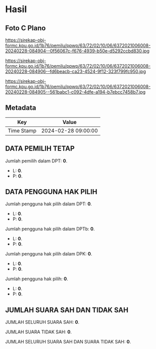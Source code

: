 # Hasil

## Foto C Plano

https://sirekap-obj-formc.kpu.go.id/1b76/pemilu/ppwp/63/72/02/10/06/6372021006008-20240228-084904--0f56067c-f676-4939-b50e-d5292ccbd830.jpg

https://sirekap-obj-formc.kpu.go.id/1b76/pemilu/ppwp/63/72/02/10/06/6372021006008-20240228-084906--fd6beacb-ca23-4524-9f12-323f799fc950.jpg

https://sirekap-obj-formc.kpu.go.id/1b76/pemilu/ppwp/63/72/02/10/06/6372021006008-20240228-084905--561babc1-c092-4dfe-a194-b7ebcc7458b7.jpg


## Metadata

| Key        | Value               |
| ---------- | ------------------- |
| Time Stamp | 2024-02-28 09:00:00 |


## DATA PEMILIH TETAP

Jumlah pemilih dalam DPT: **0**.
 * L: **0**.
 * P: **0**.

## DATA PENGGUNA HAK PILIH

Jumlah pengguna hak pilih dalam DPT: **0**.
 * L: **0**.
 * P: **0**.

Jumlah pengguna hak pilih dalam DPTb: **0**.
 * L: **0**.
 * P: **0**.

Jumlah pengguna hak pilih dalam DPK: **0**.
 * L: **0**.
 * P: **0**.

Jumlah pengguna hak pilih: **0**.
 * L: **0**.
 * P: **0**.

## JUMLAH SUARA SAH DAN TIDAK SAH

JUMLAH SELURUH SUARA SAH: **0**.

JUMLAH SUARA TIDAK SAH: **0**.

JUMLAH SELURUH SUARA SAH DAN SUARA TIDAK SAH: **0**.


